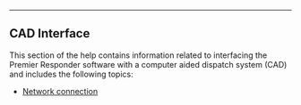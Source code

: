   -------------------
  **CAD Interface**
  -------------------

This section of the help contains information related to interfacing the
Premier Responder software with a computer aided dispatch system (CAD)
and includes the following topics:

-   [Network connection](Network%20connection.htm)
